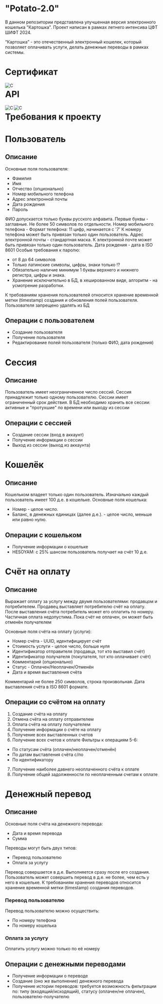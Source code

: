 # "Potato-2.0"

В данном репозитории представлена улучшенная версия электронного кошелька "Картошка".
Проект написан в рамках летнего интенсива ЦФТ ШИФТ 2024.

“Картошка” - это отечественный электронный кошелек, который позволяет оплачивать услуги, делать денежные переводы в
рамках системы. 

# Сертификат
<img align="left" alt="C" src="https://github.com/MacIT54/Potato-2.0/blob/main/docs/Certificate.png" />

# API
<img align="left" alt="C" src="https://github.com/MacIT54/Potato-2.0/blob/main/docs/api1.png" />
<img align="left" alt="C" src="https://github.com/MacIT54/Potato-2.0/blob/main/docs/api2.png" />

# Требования к проекту

# Пользователь

## Описание

Основные поля пользователя:

- Фамилия
- Имя
- Отчество (опционально)
- Номер мобильного телефона
- Адрес электронной почты
- Дата рождения
- Пароль

ФИО допускается только буквы русского алфавита. Первые буквы - заглавные. Не более 50 символов по отдельности.
Номер мобильного телефона - Формат телефона: 11 цифр, начинается с '7'
К номеру телефона может быть привязан только один пользователь.
Адрес электронной почты - стандартная маска. К электронной почте может быть привязан только один пользователь.
Дата рождения - дата в ISO 8601
Особые требования к паролю:

- от 8 до 64 символов
- Только латинские символы, цифры, знаки только !?
- Обязательно наличие минимум 1 буквы верхнего и нижнего регистра, цифры и знака.
- Хранение исключительно в БД, в хешированном виде, алгоритм - на усмотрение разработки.

К требованиям хранения пользователей относится хранение временной метки (timestamp) создания и обновления полей
пользователя.
Пользователя запрещено удалять из БД

## Операции с пользователем

- Создание пользователя
- Получение пользователя
- Редактирование полей пользователя (только ФИО, дата рождения)

# Сессия

## Описание

Пользователь имеет неограниченное число сессий.
Сессия принадлежит только одному пользователю.
Сессии имеет ограниченный срок действия.
В БД необходимо хранить все сессии: активные и "протухшие" по времени или выходу из сессии

## Операции с сессией

- Создание сессии (вход в аккаунт)
- Получение информации о сессии
- Выход из сессии (выход из аккаунта)

# Кошелёк

## Описание

Кошельком владеет только один пользователь.
Изначально каждый пользователь имеет 100 д.е. в кошельке.
Основные поля кошелька:

- Номер - целое число.
- Баланс, в денежных единицах (далее д.е.). - целое число, меньше или равно нулю.

## Операции с кошельком

- Получение информации о кошельке
- HESOYAM: с 25% шансом пользователь получает на счёт 10 д.е.

# Счёт на оплату

## Описание

Выражает оплату за услугу между двумя пользователями: продавцом и потребителем.
Продавец выставляет потребителю счёт на оплату.
После выставления счёта потребитель может его оплатить по номеру.
Частичная оплата недопустима.
Пока счёт не оплачен, он может быть отменён получателем

Основные поля счёта на оплату (услуги):

- Номер счёта - UUID, идентифицирует счёт
- Стоимость услуги - целое число, больше нуля
- Идентификатор отправителя (продавца, тот кто выставил счёт)
- Идентификатор получателя (покупателя, тот кто оплачивает счёт)
- Комментарий (опционально)
- Статус - Оплачен/Неоплачен/Отменён
- Дата и время выставления счёта

Комментарий не более 250 символов, строка произвольная.
Дата выставления счёта в ISO 8601 формате.

## Операции со счётом на оплату

1. Создание счёта на оплату
2. Отмена счёта на оплату отправителем
3. Оплата счёта на оплату получателем
4. Получение информации о счёте на оплату
5. Получение всех выставленных счетов
6. Получение всех счетов к оплате
Фильтры к операциям 5-6:
- По статусам счёта (оплачен/неоплачен/отменён)
- По датам выставления счёта с/по
- По идентификатору
7. Получение наиболее давнего неоплаченного счёта к оплате
8. Получение общей задолженности по неоплаченным счетам к оплате

# Денежный перевод

## Описание

Основные поля счёта на денежного перевода:

- Дата и время перевода
- Сумма

Переводы могут быть двух типов:

- Перевод пользователю
- Оплата за услугу

Перевод совершается в д.е. Выполняется сразу после его создания. Пользователь может совершить перевод в д.е. не более,
чем есть у него в кошельке.
К требованиям хранения переводов относится хранение временной метки (timestamp) создания переводов.

### Перевод пользователю

Перевод пользователю можно осуществить:

- По номеру телефона
- По номеру кошелька

### Оплата за услугу

Оплатить услугу можно только по её номеру

## Операции с денежными переводами

- Получение информации о переводе
- Создание (оно же выполнение) денежного перевода
- Получение истории переводов: требуется возможность фильтрации по: типу (входящий/исходящий), статусу (оплачен/не
  оплачен), пользователю-получателю
